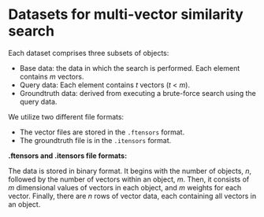 # Datasets for multi-vector similarity search

Each dataset comprises three subsets of objects:
* Base data: the data in which the search is performed. Each element contains $m$ vectors.
* Query data: Each element contains $t$ vectors ($t$ < $m$).
* Groundtruth data: derived from executing a brute-force search using the query data.

We utilize two different file formats:
* The vector files are stored in the `.ftensors` format.
* The groundtruth file is in the `.itensors` format.

**.ftensors and .itensors file formats:**

The data is stored in binary format. It begins with the number of objects, $n$, followed by the number of vectors within an object, $m$. Then, it consists of $m$ dimensional values of vectors in each object, and $m$ weights for each vector. Finally, there are $n$ rows of vector data, each containing all vectors in an object.